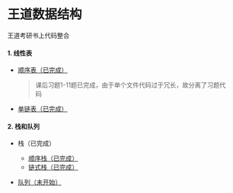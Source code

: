 # 王道数据结构
王道考研书上代码整合

#### 1. 线性表

- [顺序表（已完成）](线性表/SqList/help.md)

  > 课后习题1-11题已完成，由于单个文件代码过于冗长，故分离了习题代码
  >
  > 

- [单链表（已完成）](线性表/LinkList/help.md)

#### 2. 栈和队列
- 栈（已完成）
  - [顺序栈（已完成）](栈和队列/SqStack/help.md)
  - [链式栈（已完成）](栈和队列/LinkedStack/help.md)

- [队列（未开始）]()

